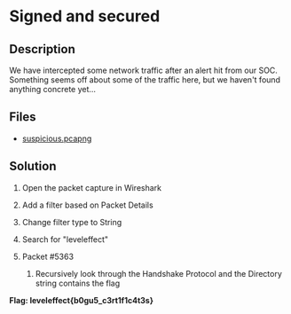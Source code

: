# Signed and secured

## Description

We have intercepted some network traffic after an alert hit from our SOC. Something seems off about some of the traffic here, but we haven't found anything concrete yet...

## Files

* [suspicious.pcapng](files/suspicious.pcapng)

## Solution

1. Open the packet capture in Wireshark

2. Add a filter based on Packet Details

3. Change filter type to String

4. Search for "leveleffect"

5. Packet #5363
   
   1. Recursively look through the Handshake Protocol and the Directory string contains the flag

**Flag: leveleffect{b0gu5_c3rt1f1c4t3s}**
